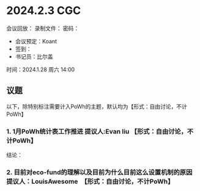 
# 2024.2.3 CGC

会议回放：
录制文件：
密码：

- 会议预定：Koant
- 签到：
- 书记员：比尔盖

时间：2024.1.28 周六 14:00

## 议题

以下，除特别标注需要计入PoWh的主题，默认均为【形式：自由讨论，不计PoWh】

### 1. 1月PoWh统计表工作推进  提议人:Evan liu 【形式：自由讨论，不计PoWh】

结论：

### 2. 目前对eco-fund的理解以及目前为什么目前这么设置机制的原因 提议人：LouisAwesome  【形式：自由讨论，不计PoWh】

